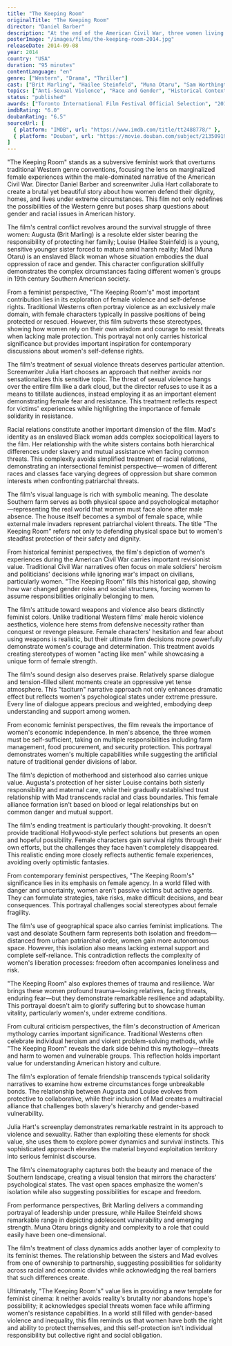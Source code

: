 ```yaml
---
title: "The Keeping Room"
originalTitle: "The Keeping Room"
director: "Daniel Barber"
description: "At the end of the American Civil War, three women living alone on a desolate Southern farm must fight to defend themselves against two rogue soldiers who have broken off from the Union Army. This revisionist feminist western reexamines the brutality of war from a female perspective, exploring complex themes of women's self-defense rights, racial relations, and survival instincts."
posterImage: "/images/films/the-keeping-room-2014.jpg"
releaseDate: 2014-09-08
year: 2014
country: "USA"
duration: "95 minutes"
contentLanguage: "en"
genre: ["Western", "Drama", "Thriller"]
cast: ["Brit Marling", "Hailee Steinfeld", "Muna Otaru", "Sam Worthington", "Amy Nuttall"]
topics: ["Anti-Sexual Violence", "Race and Gender", "Historical Context", "Bodily Autonomy", "Economic Empowerment", "Intersectional Feminism", "Cultural Critique"]
status: "published"
awards: ["Toronto International Film Festival Official Selection", "2012 Black List Best Unproduced Screenplay", "Sundance Film Festival Screening"]
imdbRating: "6.0"
doubanRating: "6.5"
sourceUrl: [
  { platform: "IMDB", url: "https://www.imdb.com/title/tt2488778/" },
  { platform: "Douban", url: "https://movie.douban.com/subject/21350919/" }
]
---
```


"The Keeping Room" stands as a subversive feminist work that overturns traditional Western genre conventions, focusing the lens on marginalized female experiences within the male-dominated narrative of the American Civil War. Director Daniel Barber and screenwriter Julia Hart collaborate to create a brutal yet beautiful story about how women defend their dignity, homes, and lives under extreme circumstances. This film not only redefines the possibilities of the Western genre but poses sharp questions about gender and racial issues in American history.

The film's central conflict revolves around the survival struggle of three women: Augusta (Brit Marling) is a resolute elder sister bearing the responsibility of protecting her family; Louise (Hailee Steinfeld) is a young, sensitive younger sister forced to mature amid harsh reality; Mad (Muna Otaru) is an enslaved Black woman whose situation embodies the dual oppression of race and gender. This character configuration skillfully demonstrates the complex circumstances facing different women's groups in 19th century Southern American society.

From a feminist perspective, "The Keeping Room's" most important contribution lies in its exploration of female violence and self-defense rights. Traditional Westerns often portray violence as an exclusively male domain, with female characters typically in passive positions of being protected or rescued. However, this film subverts these stereotypes, showing how women rely on their own wisdom and courage to resist threats when lacking male protection. This portrayal not only carries historical significance but provides important inspiration for contemporary discussions about women's self-defense rights.

The film's treatment of sexual violence threats deserves particular attention. Screenwriter Julia Hart chooses an approach that neither avoids nor sensationalizes this sensitive topic. The threat of sexual violence hangs over the entire film like a dark cloud, but the director refuses to use it as a means to titillate audiences, instead employing it as an important element demonstrating female fear and resistance. This treatment reflects respect for victims' experiences while highlighting the importance of female solidarity in resistance.

Racial relations constitute another important dimension of the film. Mad's identity as an enslaved Black woman adds complex sociopolitical layers to the film. Her relationship with the white sisters contains both hierarchical differences under slavery and mutual assistance when facing common threats. This complexity avoids simplified treatment of racial relations, demonstrating an intersectional feminist perspective—women of different races and classes face varying degrees of oppression but share common interests when confronting patriarchal threats.

The film's visual language is rich with symbolic meaning. The desolate Southern farm serves as both physical space and psychological metaphor—representing the real world that women must face alone after male absence. The house itself becomes a symbol of female space, while external male invaders represent patriarchal violent threats. The title "The Keeping Room" refers not only to defending physical space but to women's steadfast protection of their safety and dignity.

From historical feminist perspectives, the film's depiction of women's experiences during the American Civil War carries important revisionist value. Traditional Civil War narratives often focus on male soldiers' heroism and politicians' decisions while ignoring war's impact on civilians, particularly women. "The Keeping Room" fills this historical gap, showing how war changed gender roles and social structures, forcing women to assume responsibilities originally belonging to men.

The film's attitude toward weapons and violence also bears distinctly feminist colors. Unlike traditional Western films' male heroic violence aesthetics, violence here stems from defensive necessity rather than conquest or revenge pleasure. Female characters' hesitation and fear about using weapons is realistic, but their ultimate firm decisions more powerfully demonstrate women's courage and determination. This treatment avoids creating stereotypes of women "acting like men" while showcasing a unique form of female strength.

The film's sound design also deserves praise. Relatively sparse dialogue and tension-filled silent moments create an oppressive yet tense atmosphere. This "taciturn" narrative approach not only enhances dramatic effect but reflects women's psychological states under extreme pressure. Every line of dialogue appears precious and weighted, embodying deep understanding and support among women.

From economic feminist perspectives, the film reveals the importance of women's economic independence. In men's absence, the three women must be self-sufficient, taking on multiple responsibilities including farm management, food procurement, and security protection. This portrayal demonstrates women's multiple capabilities while suggesting the artificial nature of traditional gender divisions of labor.

The film's depiction of motherhood and sisterhood also carries unique value. Augusta's protection of her sister Louise contains both sisterly responsibility and maternal care, while their gradually established trust relationship with Mad transcends racial and class boundaries. This female alliance formation isn't based on blood or legal relationships but on common danger and mutual support.

The film's ending treatment is particularly thought-provoking. It doesn't provide traditional Hollywood-style perfect solutions but presents an open and hopeful possibility. Female characters gain survival rights through their own efforts, but the challenges they face haven't completely disappeared. This realistic ending more closely reflects authentic female experiences, avoiding overly optimistic fantasies.

From contemporary feminist perspectives, "The Keeping Room's" significance lies in its emphasis on female agency. In a world filled with danger and uncertainty, women aren't passive victims but active agents. They can formulate strategies, take risks, make difficult decisions, and bear consequences. This portrayal challenges social stereotypes about female fragility.

The film's use of geographical space also carries feminist implications. The vast and desolate Southern farm represents both isolation and freedom—distanced from urban patriarchal order, women gain more autonomous space. However, this isolation also means lacking external support and complete self-reliance. This contradiction reflects the complexity of women's liberation processes: freedom often accompanies loneliness and risk.

"The Keeping Room" also explores themes of trauma and resilience. War brings these women profound trauma—losing relatives, facing threats, enduring fear—but they demonstrate remarkable resilience and adaptability. This portrayal doesn't aim to glorify suffering but to showcase human vitality, particularly women's, under extreme conditions.

From cultural criticism perspectives, the film's deconstruction of American mythology carries important significance. Traditional Westerns often celebrate individual heroism and violent problem-solving methods, while "The Keeping Room" reveals the dark side behind this mythology—threats and harm to women and vulnerable groups. This reflection holds important value for understanding American history and culture.

The film's exploration of female friendship transcends typical solidarity narratives to examine how extreme circumstances forge unbreakable bonds. The relationship between Augusta and Louise evolves from protective to collaborative, while their inclusion of Mad creates a multiracial alliance that challenges both slavery's hierarchy and gender-based vulnerability.

Julia Hart's screenplay demonstrates remarkable restraint in its approach to violence and sexuality. Rather than exploiting these elements for shock value, she uses them to explore power dynamics and survival instincts. This sophisticated approach elevates the material beyond exploitation territory into serious feminist discourse.

The film's cinematography captures both the beauty and menace of the Southern landscape, creating a visual tension that mirrors the characters' psychological states. The vast open spaces emphasize the women's isolation while also suggesting possibilities for escape and freedom.

From performance perspectives, Brit Marling delivers a commanding portrayal of leadership under pressure, while Hailee Steinfeld shows remarkable range in depicting adolescent vulnerability and emerging strength. Muna Otaru brings dignity and complexity to a role that could easily have been one-dimensional.

The film's treatment of class dynamics adds another layer of complexity to its feminist themes. The relationship between the sisters and Mad evolves from one of ownership to partnership, suggesting possibilities for solidarity across racial and economic divides while acknowledging the real barriers that such differences create.

Ultimately, "The Keeping Room's" value lies in providing a new template for feminist cinema: it neither avoids reality's brutality nor abandons hope's possibility; it acknowledges special threats women face while affirming women's resistance capabilities. In a world still filled with gender-based violence and inequality, this film reminds us that women have both the right and ability to protect themselves, and this self-protection isn't individual responsibility but collective right and social obligation.